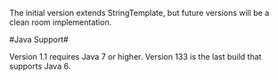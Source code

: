 The initial version extends StringTemplate, but future versions will be a clean room implementation.

#Java Support#

Version 1.1 requires Java 7 or higher. Version 133 is the last build that supports Java 6.
